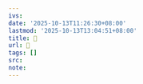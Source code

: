 ```yaml
---
ivs:
date: '2025-10-13T11:26:30+08:00'
lastmod: '2025-10-13T13:04:51+08:00'
title: 󰑃
url: 󰑃
tags: []
src:
note:
---
```

